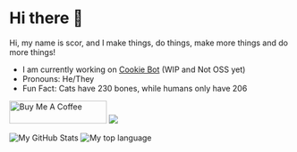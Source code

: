 # Hi there 👋
Hi, my name is scor, and I make things, do things, make more things and do more things!
- I am currently working on [Cookie Bot](https://github.com/nt-he/cookie-bot) (WIP and Not OSS yet)
- Pronouns: He/They
- Fun Fact: Cats have 230 bones, while humans only have 206

<a href="https://www.buymeacoffee.com/oscie" target="_blank"><img src="https://cdn.buymeacoffee.com/buttons/default-orange.png" alt="Buy Me A Coffee" height="41" width="174"></a>
![](https://discord-md-badge.vercel.app/api/shield/729135459405529118)

![My GitHub Stats](https://github-readme-stats.vercel.app/api?username=scor57&show_icons=true&title_color=4F8CC9&text_color=9f9f9f&bg_color=00000000&hide_border=true&icon_color=4F8CC9&count_private=true&show_icons=true) ![My top language](https://github-readme-stats.vercel.app/api/top-langs/?username=scor57&show_icons=true&title_color=4F8CC9&text_color=9f9f9f&bg_color=00000000&hide_border=true&icon_color=00000000&count_private=true)
